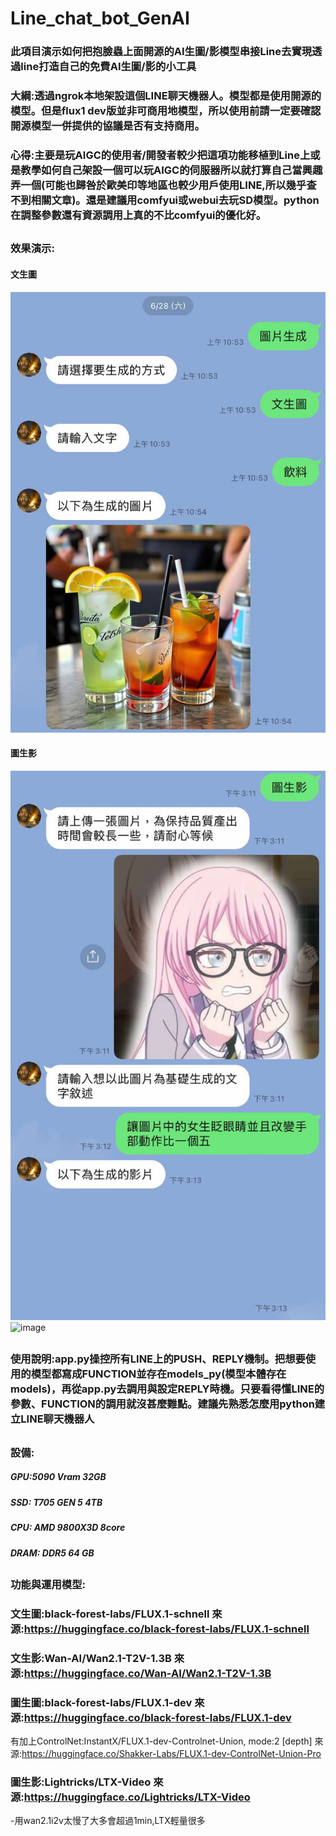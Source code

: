 # Line_chat_bot_GenAI

### 此項目演示如何把抱臉蟲上面開源的AI生圖/影模型串接Line去實現透過line打造自己的免費AI生圖/影的小工具

### 大綱:透過ngrok本地架設這個LINE聊天機器人。模型都是使用開源的模型。但是flux1 dev版並非可商用地模型，所以使用前請一定要確認開源模型一併提供的協議是否有支持商用。
### 心得:主要是玩AIGC的使用者/開發者較少把這項功能移植到Line上或是教學如何自己架設一個可以玩AIGC的伺服器所以就打算自己當興趣弄一個(可能也歸咎於歐美印等地區也較少用戶使用LINE,所以幾乎查不到相關文章)。還是建議用comfyui或webui去玩SD模型。python在調整參數還有資源調用上真的不比comfyui的優化好。

## 

### 效果演示:
#### 文生圖
![image](https://github.com/aes6669ray/Line_chat_bot_GenAI/blob/main/demo/%E6%96%87%E7%94%9F%E5%9C%96.jpg)

#### 圖生影
![image](https://github.com/aes6669ray/Line_chat_bot_GenAI/blob/main/demo/%E5%9C%96%E7%94%9F%E5%BD%B1.jpg)
![image](https://github.com/aes6669ray/Line_chat_bot_GenAI/blob/main/demo/%E5%BD%B1%E7%89%87demo.gif)

##
### 使用說明:app.py操控所有LINE上的PUSH、REPLY機制。把想要使用的模型都寫成FUNCTION並存在models_py(模型本體存在models)，再從app.py去調用與設定REPLY時機。只要看得懂LINE的參數、FUNCTION的調用就沒甚麼難點。建議先熟悉怎麼用python建立LINE聊天機器人
## 

### 設備:
##### GPU:5090 Vram 32GB 
##### SSD: T705 GEN 5 4TB 
##### CPU: AMD 9800X3D 8core
##### DRAM: DDR5 64 GB


## 

### 功能與運用模型:
### 文生圖:black-forest-labs/FLUX.1-schnell 來源:https://huggingface.co/black-forest-labs/FLUX.1-schnell
### 文生影:Wan-AI/Wan2.1-T2V-1.3B 來源:https://huggingface.co/Wan-AI/Wan2.1-T2V-1.3B
### 圖生圖:black-forest-labs/FLUX.1-dev 來源:https://huggingface.co/black-forest-labs/FLUX.1-dev
有加上ControlNet:InstantX/FLUX.1-dev-Controlnet-Union, mode:2 [depth] 來源:https://huggingface.co/Shakker-Labs/FLUX.1-dev-ControlNet-Union-Pro
### 圖生影:Lightricks/LTX-Video 來源:https://huggingface.co/Lightricks/LTX-Video 
-用wan2.1i2v太慢了大多會超過1min,LTX輕量很多
